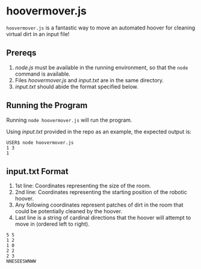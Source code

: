 # hoovermover.js

`hoovermover.js` is a fantastic way to move an automated hoover for cleaning virtual dirt in an input file! 

**Prereqs**
----

1. *node.js* must be available in the running environment, so that the `node` command is available.
1. Files *hoovermover.js* and *input.txt* are in the same directory.
1. *input.txt* should abide the format specified below.

**Running the Program**
----

Running `node hoovermover.js` will run the program.

Using *input.txt* provided in the repo as an example, the expected output is:

```
USER$ node hoovermover.js
1 3
1
```

**input.txt Format**
----

1. 1st line: Coordinates representing the size of the room.
1. 2nd line: Coordinates representing the starting position of the robotic hoover.
1. Any following coordinates represent patches of dirt in the room that could be potentially cleaned by the hoover.
1. Last line is a string of cardinal directions that the hoover will attempt to move in (ordered left to right).

```
5 5
1 2
1 0
2 2
2 3
NNESEESWNWW
```
